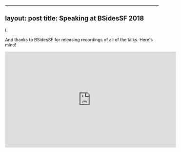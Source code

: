 


---
layout: post
title: Speaking at BSidesSF 2018
---

I 


And thanks to BSidesSF for releasing recordings of all of the talks. Here's mine!

 <p style="text-align: center;">
<iframe width="560" height="315" src="https://www.youtube-nocookie.com/embed/4Di34iv388A" frameborder="0" allow="autoplay; encrypted-media" allowfullscreen></iframe>
</p>
<!--stackedit_data:
eyJoaXN0b3J5IjpbLTExNzA5MjkzMTRdfQ==
-->